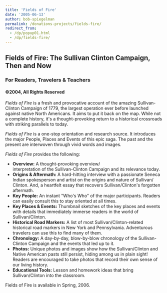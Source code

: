 ```yaml
---
title: 'Fields of Fire'
date: '2005-06-13'
author: bob-spiegelman
permalink: /donations-projects/fields-fire/
redirect_from:
  - /dp/popup01.html
  - /dp/fields-fire/
---
```

## Fields of Fire: The Sullivan Clinton Campaign, Then and Now
### For Readers, Travelers & Teachers
#### ©2004, All Rights Reserved

_Fields of Fire_ is a fresh and provocative account of the amazing Sullivan-Clinton Campaign of 1779, the largest operation ever before launched against native North Americans. It aims to put it back on the map. While not a complete history, it's a thought-provoking return to a historical crossroads with striking parallels to today.

_Fields of Fire_  is a one-stop orientation and research source. It introduces the major People, Places and Events of this epic saga. The past and the present are interwoven through vivid words and images.

_Fields of Fire_ provides the following:

*   **Overview:** A thought-provoking overview/  
    interpretation of the Sullivan-Clinton Campaign and its relevance today.
*   **Origins & Aftermath:** A hard-hitting interview with a passionate Seneca Indian spokesperson and artist on the origins and nature of Sullivan/  
    Clinton. And, a heartfelt essay that recovers Sullivan/Clinton's forgotten aftermath.
*   **Key People:** An instant "Who's Who" of the major participants. Readers can easily consult this to stay oriented at all times.
*   **Key Places & Events:** Thumbnail sketches of the key places and events with details that immediately immerse readers in the world of Sullivan/Clinton.
*   **Historical Road Markers:** A list of most Sullivan/Clinton-related historical road markers in New York and Pennsylvania. Adventurous travelers can use this to find many of them.
*   **Chronology:** A day-by-day, blow-by-blow chronology of the Sullivan-Clinton Campaign and the events that led up to it.
*   **Photos:** Unique photos and images show how the Sullivan/Clinton and Native American pasts still persist, hiding among us in plain sight! Readers are encouraged to take photos that record their own sense of our living history.
*   **Educational Tools:** Lesson and homework ideas that bring Sullivan/Clinton into the classroom.

Fields of Fire is available in Spring, 2006.

